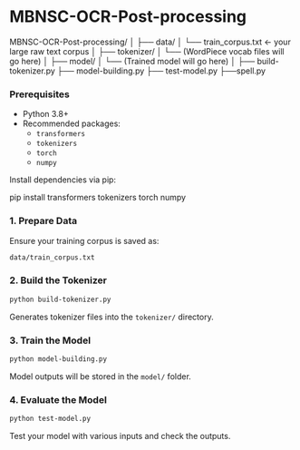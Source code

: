 # MBNSC-OCR-Post-processing

MBNSC-OCR-Post-processing/
│
├── data/
│   └── train_corpus.txt  ← your large raw text corpus
│
├── tokenizer/
│   └── (WordPiece vocab files will go here)
│
├── model/
│   └── (Trained model will go here)
│
├── build-tokenizer.py
├── model-building.py
├── test-model.py
├──spell.py



### Prerequisites

- Python 3.8+
- Recommended packages:
  - `transformers`
  - `tokenizers`
  - `torch`
  - `numpy`

Install dependencies via pip:

pip install transformers tokenizers torch numpy

### 1. Prepare Data

Ensure your training corpus is saved as:

```bash
data/train_corpus.txt
```

### 2. Build the Tokenizer

```bash
python build-tokenizer.py
```

Generates tokenizer files into the `tokenizer/` directory.

### 3. Train the Model

```bash
python model-building.py
```

Model outputs will be stored in the `model/` folder.

### 4. Evaluate the Model

```bash
python test-model.py
```

Test your model with various inputs and check the outputs.
